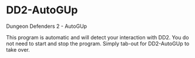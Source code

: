 # DD2-AutoGUp
Dungeon Defenders 2 - AutoGUp

This program is automatic and will detect your interaction with DD2.
You do not need to start and stop the program.
Simply tab-out for DD2-AutoGUp to take over.
